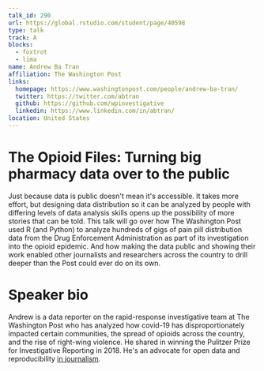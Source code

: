 ```yaml
---
talk_id: 290
url: https://global.rstudio.com/student/page/40598
type: talk
track: A
blocks:
  - foxtrot
  - lima
name: Andrew Ba Tran
affiliation: The Washington Post
links:
  homepage: https://www.washingtonpost.com/people/andrew-ba-tran/
  twitter: https://twitter.com/abtran
  github: https://github.com/wpinvestigative
  linkedin: https://www.linkedin.com/in/abtran/
location: United States
---
```


# The Opioid Files: Turning big pharmacy data over to the public

Just because data is public doesn't mean it's accessible. It takes more effort, but designing data distribution so it can be analyzed by people with differing levels of data analysis skills opens up the possibility of more stories that can be told. This talk will go over how The Washington Post used R (and Python) to analyze hundreds of gigs of pain pill distribution data from the Drug Enforcement Administration as part of its investigation into the opioid epidemic. And how making the data public and showing their work enabled other journalists and researchers across the country to drill deeper than the Post could ever do on its own.

# Speaker bio

Andrew is a data reporter on the rapid-response investigative team at The Washington Post who has analyzed how covid-19 has disproportionately impacted certain communities, the spread of opioids across the country, and the rise of right-wing violence. He shared in winning the Pulitzer Prize for Investigative Reporting in 2018. He's an advocate for open data and reproducibility [in journalism](https://github.com/wpinvestigative).
